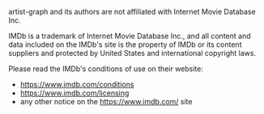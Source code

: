 artist-graph and its authors are not affiliated with Internet Movie Database Inc.

IMDb is a trademark of Internet Movie Database Inc., and all content and data included on the IMDb's site is the 
property of IMDb or its content suppliers and protected by United States and international copyright laws.

Please read the IMDb's conditions of use on their website:

- https://www.imdb.com/conditions
- https://www.imdb.com/licensing
- any other notice on the https://www.imdb.com/ site

